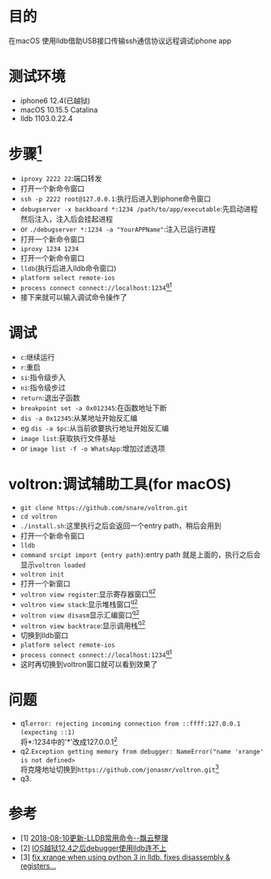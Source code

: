 # 目的
在macOS 使用lldb借助USB接口传输ssh通信协议远程调试iphone app
# 测试环境
- iphone6 12.4(已越狱)
- macOS 10.15.5 Catalina
- lldb 1103.0.22.4
# 步骤[<sup>1</sup>](#ref.1)
- `iproxy 2222 22`:端口转发
- 打开一个新命令窗口
- `ssh -p 2222 root@127.0.0.1`:执行后进入到iphone命令窗口
- `debugserver -x backboard *:1234 /path/to/app/executable`:先启动进程然后注入，注入后会挂起进程
- or `./debugserver *:1234 -a "YourAPPName"`:注入已运行进程
- 打开一个新命令窗口
- `iproxy 1234 1234`
- 打开一个新命令窗口
- `lldb`(执行后进入lldb命令窗口)
- `platform select remote-ios`
- `process connect connect://localhost:1234`[<sup>q1</sup>](#q.1)
- 接下来就可以输入调试命令操作了
# 调试
- `c`:继续运行
- `r`:重启
- `si`:指令级步入
- `ni`:指令级步过
- `return`:退出子函数
- `breakpoint set -a 0x012345`:在函数地址下断
- `dis -a 0x12345`:从某地址开始反汇编
- eg `dis -a $pc`:从当前欲要执行地址开始反汇编
- `image list`:获取执行文件基址
- or `image list -f -o WhatsApp`:增加过滤选项
# voltron:调试辅助工具(for macOS)
- `git clone https://github.com/snare/voltron.git`
- `cd voltron`
- `./install.sh`:这里执行之后会返回一个entry path，稍后会用到
- 打开一个新命令窗口
- `lldb`
- `command srcipt import {entry path}`:entry path 就是上面的，执行之后会显示`voltron loaded`
-  `voltron init`
- 打开一个新窗口
- `voltron view register`:显示寄存器窗口[<sup>q2</sup>](#q.2)
- `voltron view stack`:显示堆栈窗口[<sup>q2</sup>](#q.2)
- `voltron view disasm`显示汇编窗口[<sup>q2</sup>](#q.2)
- `voltron view backtrace`:显示调用栈[<sup>q2</sup>](#q.2)
- 切换到lldb窗口
- `platform select remote-ios`
- `process connect connect://localhost:1234`[<sup>q1</sup>](#q.1)
- 这时再切换到voltron窗口就可以看到效果了
# 问题
- q1.`error: rejecting incoming connection from ::ffff:127.0.0.1 (expecting ::1)`<a id="q.1"/> \
将*:1234中的'*'改成127.0.0.1[<sup>2</sup>](#ref.2)
- q2.`Exception getting memory from debugger: NameError("name 'xrange' is not defined>`<a id="q.2"/> \
将克隆地址切换到`https://github.com/jonasmr/voltron.git`[<sup>3</sup>](#ref.3)
- q3.
# 参考
- [1] [2018-08-10更新-LLDB常用命令--飘云整理](https://www.dllhook.com/post/51.html)<a id="ref.1"/>
- [2] [IOS越狱12.4之后debugger使用lldb连不上](https://www.ioshacker.net/thread-148-1-1.html)<a id="ref.2"/>
- [3] [fix xrange when using python 3 in lldb. fixes disassembly & registers…](https://github.com/snare/voltron/pull/270)<a id="ref.3"/>
